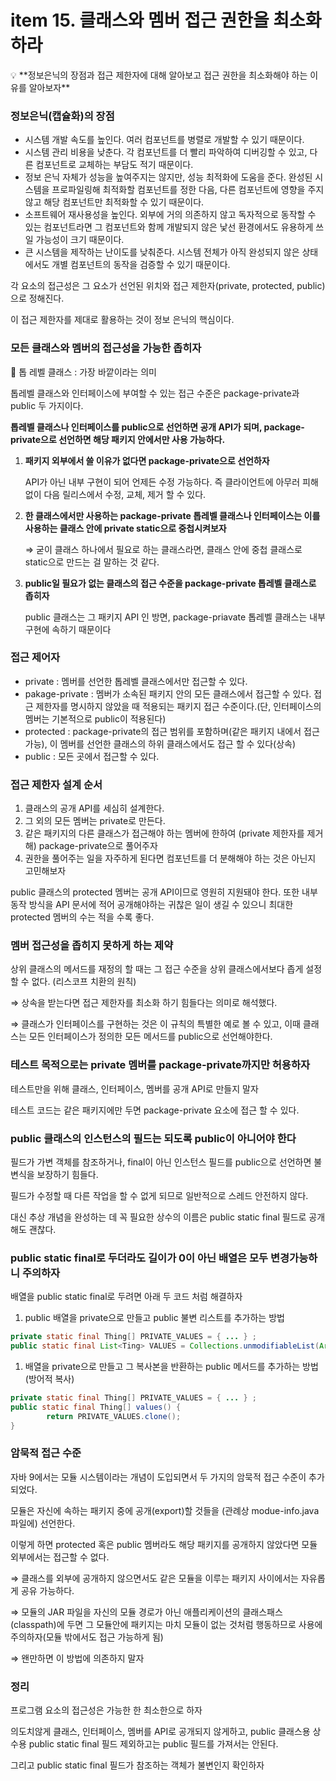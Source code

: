 # item 15. 클래스와 멤버 접근 권한을 최소화하라

<aside>
💡 **정보은닉의 장점과 접근 제한자에 대해 알아보고 접근 권한을 최소화해야 하는 이유를 알아보자**

</aside>

### 정보은닉(캡슐화)의 장점

- 시스템 개발 속도를 높인다. 여러 컴포넌트를 병렬로 개발할 수 있기 때문이다.
- 시스템 관리 비용을 낮춘다. 각 컴포넌트를 더 빨리 파악하여 디버깅할 수 있고, 다른 컴포넌트로 교체하는 부담도 적기 때문이다.
- 정보 은닉 자체가 성능을 높여주지는 않지만, 성능 최적화에 도움을 준다. 완성된 시스템을 프로파일링해 최적화할 컴포넌트를 정한 다음, 다른 컴포넌트에 영향을 주지 않고 해당 컴포넌트만 최적화할 수 있기 때문이다.
- 소프트웨어 재사용성을 높인다. 외부에 거의 의존하지 않고 독자적으로 동작할 수 있는 컴포넌트라면 그 컴포넌트와 함께 개발되지 않은 낯선 환경에서도 유용하게 쓰일 가능성이 크기 때문이다.
- 큰 시스템을 제작하는 난이도를 낮춰준다. 시스템 전체가 아직 완성되지 않은 상태에서도 개별 컴포넌트의 동작을 검증할 수 있기 때문이다.

각 요소의 접근성은 그 요소가 선언된 위치와 접근 제한자(private, protected, public)으로 정해진다. 

이 접근 제한자를 제대로 활용하는 것이 정보 은닉의 핵심이다.

### 모든 클래스와 멤버의 접근성을 가능한 좁히자

<aside>
📍 톱 레벨 클래스 : 가장 바깥이라는 의미

</aside>

톱레벨 클래스와 인터페이스에 부여할 수 있는 접근 수준은 package-private과 public 두 가지이다.

**톱레벨 클래스나 인터페이스를 public으로 선언하면 공개 API가 되며, package-private으로 선언하면 해당 패키지 안에서만 사용 가능하다.**

1. **패키지 외부에서 쓸 이유가 없다면 package-private으로 선언하자**
    
    API가 아닌 내부 구현이 되어 언제든 수정 가능하다. 즉 클라이언트에 아무러 피해 없이 다음 릴리스에서 수정, 교체, 제거 할 수 있다.
    

1. **한 클래스에서만 사용하는 package-private 톱레벨 클래스나 인터페이스는 이를 사용하는 클래스 안에 private static으로 중첩시켜보자**
    
    ⇒ 굳이 클래스 하나에서 필요로 하는 클래스라면, 클래스 안에 중첩 클래스로 static으로 만드는 걸 말하는 것 같다.
    

1. **public일 필요가 없는 클래스의 접근 수준을 package-private 톱레벨 클래스로 좁히자**
    
    public 클래스는 그 패키지 API 인 방면, package-priavate 톱레벨 클래스는 내부 구현에 속하기 때문이다
    

### 접근 제어자

- private : 멤버를 선언한 톱레벨 클래스에서만 접근할 수 있다.
- pakage-private : 멤버가 소속된 패키지 안의 모든 클래스에서 접근할 수 있다. 접근 제한자를 명시하지 않았을 때 적용되는 패키지 접근 수준이다.(단, 인터페이스의 멤버는 기본적으로 public이 적용된다)
- protected : package-private의 접근 범위를 포함하며(같은 패키지 내에서 접근 가능), 이 멤버를 선언한 클래스의 하위 클래스에서도 접근 할 수 있다(상속)
- public : 모든 곳에서 접근할 수 있다.

### 접근 제한자 설계 순서

1. 클래스의 공개 API를 세심히 설계한다.
2. 그 외의 모든 멤버는 private로 만든다.
3. 같은 패키지의 다른 클래스가 접근해야 하는 멤버에 한하여 (private 제한자를 제거해) package-private으로 풀어주자
4. 권한을 풀어주는 일을 자주하게 된다면 컴포넌트를 더 분해해야 하는 것은 아닌지 고민해보자

public 클래스의 protected 멤버는 공개 API이므로 영원히 지원돼야 한다. 또한 내부 동작 방식을 API 문서에 적어 공개해야하는 귀찮은 일이 생길 수 있으니 최대한 protected 멤버의 수는 적을 수록 좋다.

### 멤버 접근성을 좁히지 못하게 하는 제약

상위 클래스의 메서드를 재정의 할 때는 그 접근 수준을 상위 클래스에서보다 좁게 설정 할 수 없다. (리스코프 치환의 원칙)

⇒ 상속을 받는다면 접근 제한자를 최소화 하기 힘들다는 의미로 해석했다.

⇒ 클래스가 인터페이스를 구현하는 것은 이 규칙의 특별한 예로 볼 수 있고, 이때 클래스는 모든 인터페이스가 정의한 모든 메서드를 public으로 선언해야한다.

### 테스트 목적으로는 private 멤버를 package-private까지만 허용하자

테스트만을 위해 클래스, 인터페이스, 멤버를 공개 API로 만들지 말자

테스트 코드는 같은 패키지에만 두면 package-private 요소에 접근 할 수 있다.

### public 클래스의 인스턴스의 필드는 되도록 public이 아니어야 한다

필드가 가변 객체를 참조하거나, final이 아닌 인스턴스 필드를 public으로 선언하면 불변식을 보장하기 힘들다. 

필드가 수정할 때 다른 작업을 할 수 없게 되므로 일반적으로 스레드 안전하지 않다.

대신 추상 개념을 완성하는 데 꼭 필요한 상수의 이름은 public static final 필드로 공개해도 괜찮다.

### public static final로 두더라도 길이가 0이 아닌 배열은 모두 변경가능하니 주의하자

배열을 public static final로 두려면 아래 두 코드 처럼 해결하자

1. public 배열을 private으로 만들고 public 불변 리스트를 추가하는 방법

```java
private static final Thing[] PRIVATE_VALUES = { ... } ;
public static final List<Ting> VALUES = Collections.unmodifiableList(Arrays.asList(PRIVATE_VALUES));
```

1. 배열을 private으로 만들고 그 복사본을 반환하는 public 메서드를 추가하는 방법(방어적 복사)

```java
private static final Thing[] PRIVATE_VALUES = { ... } ;
public static final Thing[] values() {
		return PRIVATE_VALUES.clone();
}
```

### 암묵적 접근 수준

자바 9에서는 모듈 시스템이라는 개념이 도입되면서 두 가지의 암묵적 접근 수준이 추가되었다.

모듈은 자신에 속하는 패키지 중에 공개(export)할 것들을 (관례상 modue-info.java 파일에) 선언한다.

이렇게 하면 protected 혹은 public 멤버라도 해당 패키지를 공개하지 않았다면 모듈 외부에서는 접근할 수 없다.

⇒ 클래스를 외부에 공개하지 않으면서도 같은 모듈을 이루는 패키지 사이에서는 자유롭게 공유 가능하다.

⇒ 모듈의 JAR 파일을 자신의 모듈 경로가 아닌 애플리케이션의 클래스패스(classpath)에 두면 그 모듈안에 패키지는 마치 모듈이 없는 것처럼 행동하므로 사용에 주의하자(모듈 밖에서도 접근 가능하게 됨)

⇒ 왠만하면 이 방법에 의존하지 말자

### 정리

프로그램 요소의 접근성은 가능한 한 최소한으로 하자

의도치않게 클래스, 인터페이스, 멤버를 API로 공개되지 않게하고, public 클래스용 상수용 public static final 필드 제외하고는 public 필드를 가져서는 안된다.

그리고 public static final 필드가 참조하는 객체가 불변인지 확인하자